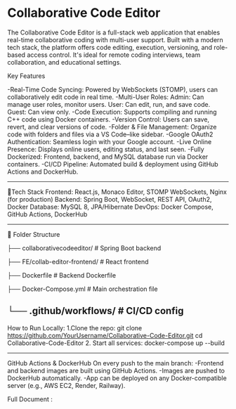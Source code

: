 # Collaborative Code Editor

The Collaborative Code Editor is a full-stack web application that enables real-time collaborative coding with multi-user support. Built with a modern tech stack, the platform offers code editing, execution, versioning, and role-based access control. It's ideal for remote coding interviews, team collaboration, and educational settings.

Key Features

-Real-Time Code Syncing: Powered by WebSockets (STOMP), users can collaboratively edit code in real time.
-Multi-User Roles:
  Admin: Can manage user roles, monitor users.
  User: Can edit, run, and save code.
  Guest: Can view only.
-Code Execution: Supports compiling and running C++ code using Docker containers.
-Version Control: Users can save, revert, and clear versions of code.
-Folder & File Management: Organize code with folders and files via a VS Code–like sidebar.
-Google OAuth2 Authentication: Seamless login with your Google account.
-Live Online Presence: Displays online users, editing status, and last seen.
-Fully Dockerized: Frontend, backend, and MySQL database run via Docker containers.
-CI/CD Pipeline: Automated build & deployment using GitHub Actions and DockerHub.

-------------------------------------------

🧱Tech Stack
Frontend: React.js, Monaco Editor, STOMP WebSockets, Nginx (for production)
Backend: Spring Boot, WebSocket, REST API, OAuth2, Docker
Database: MySQL 8, JPA/Hibernate
DevOps: Docker Compose, GitHub Actions, DockerHub

------------------------------------------

📁 Folder Structure

├── collaborativecodeeditor/     # Spring Boot backend

├── FE/collab-editor-frontend/  # React frontend

├── Dockerfile                  # Backend Dockerfile

├── Docker-Compose.yml          # Main orchestration file

└── .github/workflows/          # CI/CD config
---------------------------------------

How to Run Locally:
1.Clone the repo:
git clone https://github.com/YourUsername/Collaborative-Code-Editor.git
cd Collaborative-Code-Editor
2. Start all services:
docker-compose up --build

--------------------------

GitHub Actions & DockerHub
On every push to the main branch:
 -Frontend and backend images are built using GitHub Actions.
 -Images are pushed to DockerHub automatically.
 -App can be deployed on any Docker-compatible server (e.g., AWS EC2, Render, Railway).


Full Document : 
